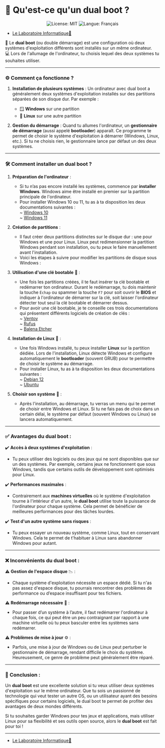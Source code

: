 # 🔄 Qu'est-ce qu'un dual boot ?
<p align="center">
  <img src="https://img.shields.io/badge/License-MIT-blue.svg" alt="License: MIT" />
  <img src="https://img.shields.io/badge/langue-français-blue.svg" alt="Langue: Français" />
</p>

- [Le Laboratoire Informatique🔬](/Docs.md)

📌 Le **dual boot** (ou double démarrage) est une configuration où deux systèmes d'exploitation différents sont installés sur un même ordinateur.     
💻 Lors de l'allumage de l'ordinateur, tu choisis lequel des deux systèmes tu souhaites utiliser.

---

### ⚙️ **Comment ça fonctionne ?**

1. **Installation de plusieurs systèmes** :
   Un ordinateur avec dual boot a généralement deux systèmes d'exploitation installés sur des partitions séparées de son disque dur. Par exemple :
   - 🪟 **Windows** sur une partition
   - 🐧 **Linux** sur une autre partition

2. **Gestion du démarrage** :
   Quand tu allumes l'ordinateur, un **gestionnaire de démarrage** (aussi appelé **bootloader**) apparaît. Ce programme te permet de choisir le système d'exploitation à démarrer (Windows, Linux, etc.). Si tu ne choisis rien, le gestionnaire lance par défaut un des deux systèmes.

---

### 🛠️ Comment installer un **dual boot** ?

1. **Préparation de l'ordinateur** :
   - Si tu n’as pas encore installé les systèmes, commence par **installer Windows**. Windows aime être installé en premier sur la partition principale de l'ordinateur.
   - Pour installer Windows 10 ou 11, tu as à ta disposition les deux documentations suivantes :   
   ~ [Windows 10](./docs-win10.md)  
   ~ [Windows 11](./docs-win11.md)
   
2. **Création de partitions** :
   - Il faut créer deux partitions distinctes sur le disque dur : une pour Windows et une pour Linux. Linux peut redimensionner la partition Windows pendant son installation, ou tu peux le faire manuellement avant l'installation.
   - Voici les étapes à suivre pour modifier les partitions de disque sous Windows :

3. **Utilisation d'une clé bootable** 🔑 :
   - Une fois les partitions créées, il te faut insérer ta clé bootable et redémarrer ton ordinateur. Durant le redémarrage, tu dois maintenir la touche `Échap` ou spammer la touche `F7` pour soit ouvrir le **BIOS** et indiquer à l'ordinateur de démarrer sur la clé, soit laisser l'ordinateur détecter tout seul la clé bootable et démarrer dessus.
   - Pour avoir une clé bootable, je te conseille ces trois documentations qui présentent différents logiciels de création de clés :      
   ~ [Ventoy](/Outils/docs-ventoy.md)     
   ~ [Rufus](/Outils/docs-rufus.md)    
   ~ [Balena Etcher](/Outils/docs-balenaetcher.md)

4. **Installation de Linux** 🐧 :
   - Une fois Windows installé, tu peux installer **Linux** sur la partition dédiée. Lors de l'installation, Linux détecte Windows et configure automatiquement le **bootloader** (souvent GRUB) pour te permettre de choisir le système au démarrage.
   - Pour installer Linux, tu as à ta disposition les deux documentations suivantes :     
   ~ [Debian 12](./docs-debian12.md)      
   ~ [Ubuntu](./docs-ubuntu.md)

5. **Choisir son système** 🔄 :
   - Après l'installation, au démarrage, tu verras un menu qui te permet de choisir entre Windows et Linux. Si tu ne fais pas de choix dans un certain délai, le système par défaut (souvent Windows ou Linux) se lancera automatiquement.

---

### ✅ Avantages du **dual boot** :

✔️ **Accès à deux systèmes d'exploitation** :
   - Tu peux utiliser des logiciels ou des jeux qui ne sont disponibles que sur un des systèmes. Par exemple, certains jeux ne fonctionnent que sous Windows, tandis que certains outils de développement sont optimisés pour Linux.

✔️ **Performances maximales** :
   - Contrairement aux **machines virtuelles** où le système d'exploitation tourne à l'intérieur d'un autre, le **dual boot** utilise toute la puissance de l'ordinateur pour chaque système. Cela permet de bénéficier de meilleures performances pour des tâches lourdes.

✔️ **Test d'un autre système sans risques** :
   - Tu peux essayer un nouveau système, comme Linux, tout en conservant Windows. Cela te permet de t'habituer à Linux sans abandonner Windows pour autant.

---

### ❌ Inconvénients du **dual boot** :

⚠️ **Gestion de l'espace disque** 📉 :
   - Chaque système d'exploitation nécessite un espace dédié. Si tu n'as pas assez d'espace disque, tu pourrais rencontrer des problèmes de performance ou d’espace insuffisant pour tes fichiers.

⚠️ **Redémarrage nécessaire** 🔄 :
   - Pour passer d’un système à l’autre, il faut redémarrer l'ordinateur à chaque fois, ce qui peut être un peu contraignant par rapport à une machine virtuelle où tu peux basculer entre les systèmes sans redémarrer.

⚠️ **Problèmes de mise à jour** ⚙️ :
   - Parfois, une mise à jour de Windows ou de Linux peut perturber le gestionnaire de démarrage, rendant difficile le choix du système. Heureusement, ce genre de problème peut généralement être réparé.

---

### 🎯 **Conclusion** :

Un **dual boot** est une excellente solution si tu veux utiliser deux systèmes d'exploitation sur le même ordinateur. Que tu sois un passionné de technologie qui veut tester un autre OS, ou un utilisateur ayant des besoins spécifiques pour certains logiciels, le dual boot te permet de profiter des avantages de deux mondes différents.

Si tu souhaites garder Windows pour tes jeux et applications, mais utiliser Linux pour sa flexibilité et ses outils open source, alors le **dual boot** est fait pour toi !

---
- [Le Laboratoire Informatique🔬](/Docs.md)

